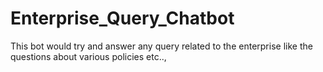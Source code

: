 # Enterprise_Query_Chatbot
This bot would try and answer any query related to the enterprise like the questions about various policies etc..,
